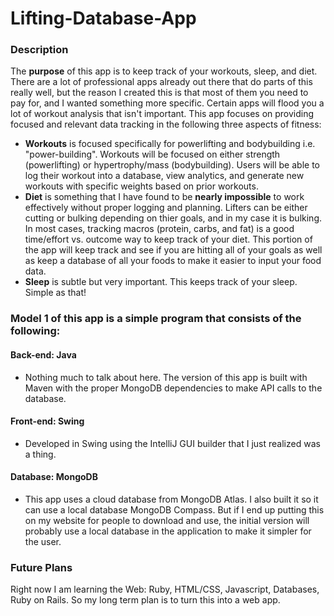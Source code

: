 # Lifting-Database-App
### Description
The **purpose** of this app is to keep track of your workouts, sleep, and diet. There are a lot of professional apps already out there that do parts of this really well, but the reason I created this is that most of them you need to pay for, and I wanted something more specific. Certain apps will flood you a lot of workout analysis that isn't important. This app focuses on providing focused and relevant data tracking in the following three aspects of fitness:</b>

- **Workouts** is focused specifically for powerlifting and bodybuilding i.e. "power-building". Workouts will be focused on either strength (powerlifting) or hypertrophy/mass (bodybuilding). Users will be able to log their workout into a database, view analytics, and generate new workouts with specific weights based on prior workouts.
- **Diet** is something that I have found to be __nearly impossible__ to work effectively without proper logging and planning. Lifters can be either cutting or bulking depending on thier goals, and in my case it is bulking. In most cases, tracking macros (protein, carbs, and fat) is a good time/effort vs. outcome way to keep track of your diet. This portion of the app will keep track and see if you are hitting all of your goals as well as keep a database of all your foods to make it easier to input your food data. 
- **Sleep** is subtle but very important. This keeps track of your sleep. Simple as that!

### Model 1 of this app is a simple program that consists of the following:
#### Back-end: Java 
- Nothing much to talk about here. The version of this app is built with Maven with the proper MongoDB dependencies to make API calls to the database. 
#### Front-end: Swing
- Developed in Swing using the IntelliJ GUI builder that I just realized was a thing.
#### Database: MongoDB
- This app uses a cloud database from MongoDB Atlas. I also built it so it can use a local database MongoDB Compass. But if I end up putting this on my website for people to download and use, the initial version will probably use a local database in the application to make it simpler for the user. 

### Future Plans
Right now I am learning the Web: Ruby, HTML/CSS, Javascript, Databases, Ruby on Rails. So my long term plan is to turn this into a web app. 
